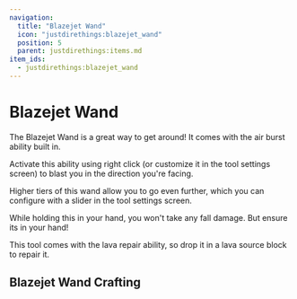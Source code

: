 ```yaml
---
navigation:
  title: "Blazejet Wand"
  icon: "justdirethings:blazejet_wand"
  position: 5
  parent: justdirethings:items.md
item_ids:
  - justdirethings:blazejet_wand
---
```


# Blazejet Wand

The Blazejet Wand is a great way to get around! It comes with the air burst ability built in.

Activate this ability using right click (or customize it in the tool settings screen) to blast you in the direction you're facing.

Higher tiers of this wand allow you to go even further, which you can configure with a slider in the tool settings screen.

While holding this in your hand, you won't take any fall damage. But ensure its in your hand!

This tool comes with the lava repair ability, so drop it in a lava source block to repair it.

## Blazejet Wand Crafting



<Recipe id="justdirethings:blazejet_wand" />

